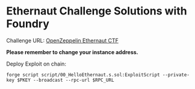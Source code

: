 # Ethernaut Challenge Solutions with Foundry
Challenge URL: [OpenZeppelin Ethernaut CTF](https://ethernaut.openzeppelin.com/)

**Please remember to change your instance address.**

Deploy Exploit on chain:  

```
forge script script/00_HelloEthernaut.s.sol:ExploitScript --private-key $PKEY --broadcast --rpc-url $RPC_URL
```